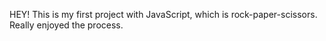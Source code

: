 HEY! This is my first project with JavaScript, which is rock-paper-scissors. Really enjoyed the process. 
